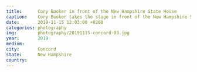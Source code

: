 ```yaml
---
title:  	Cory Booker in front of the New Hampshire State House
caption:	Cory Booker takes the stage in front of the New Hampshire State House after filing for the 2020 presidential primary ballot
date:   	2019-11-15 12:03:00 +0200
categories: photography
img:		photography/20191115-concord-03.jpg
year:		2019
medium:
city:		Concord
state:		New Hampshire
country:
---
```

